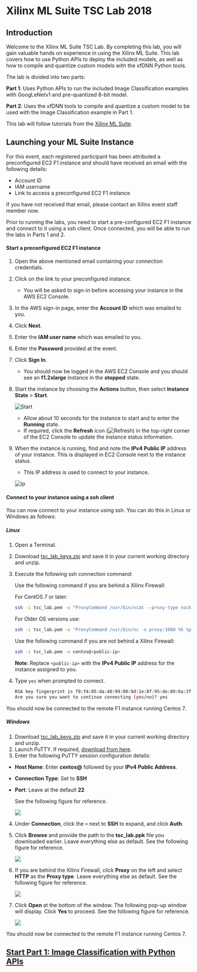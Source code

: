 # Xilinx  ML Suite TSC Lab 2018

## Introduction
Welcome to the Xilinx ML Suite TSC Lab. By completing this lab, you will gain valuable hands on experience in using the Xilinx ML Suite. This lab covers how to use Python APIs to deploy the included models, as well as how to compile and quantize custom models with the xfDNN Python tools.

The lab is divided into two parts:

**Part 1**: Uses Python APIs to run the included Image Classification examples with GoogLeNetv1 and pre-quantized 8-bit model.

**Part 2**: Uses the xfDNN tools to compile and quantize a custom model to be used with the Image Classification example in Part 1.

This lab will follow tutorials from the [Xilinx ML Suite][].

## Launching your ML Suite Instance

For this event, each registered participant has been attributed a preconfigured EC2 F1 instance and should have received an email with the following details:

- Account ID
- IAM username
- Link to access a preconfigured EC2 F1 instance

If you have not received that email, please contact an Xilinx event staff member now.

Prior to running the labs, you need to start a pre-configured EC2 F1 instance and connect to it using a ssh client. Once connected, you will be able to run the labs in Parts 1 and 2.

#### Start a preconfigured EC2 F1 instance

1. Open the above mentioned email containing your connection credentials.

2. Click on the link to your preconfigured instance.
    - You will be asked to sign-in before accessing your instance in the AWS EC2 Console.

3. In the AWS sign-in page, enter the **Account ID** which was emailed to you.

4. Click **Next**.

5. Enter the **IAM user name** which was emailed to you.

6. Enter the **Password** provided at the event.

7. Click **Sign In**.
    - You should now be logged in the AWS EC2 Console and you should see an **f1.2xlarge** instance in the **stopped** state.

8. Start the instance by choosing the **Actions** button, then select **Instance State** > **Start**.

    ![Start](imgs/start1.png?)

    - Allow about 10 seconds for the instance to start and to enter the **Running** state.
    - If required, click the **Refresh** icon (![Refresh](imgs/refresh2.png)) in the top-right corner of the EC2 Console to update the instance status information.

9. When the instance is running, find and note the **IPv4 Public IP** address of your instance. This is displayed in EC2 Console next to the instance status.
    - This IP address is used to connect to your instance.

    ![ip](imgs/ipv4.PNG)

#### Connect to your instance using a ssh client

You can now connect to your instance using ssh. You can do this in Linux or Windows as follows:

##### Linux
1. Open a Terminal.

2. Download [tsc_lab_keys.zip][] and save it in your current working directory and unzip.

3. Execute the following ssh connection command:

    Use the following command if you are behind a Xilinx Firewall:

    For CentOS 7 or later:

    ```sh
    ssh -i tsc_lab.pem -o "ProxyCommand /usr/bin/ncat --proxy-type socks4 --proxy proxy:1080 %h %p" centos@<public-ip>
    ```
    For Older OS versions use:
    ```sh
    ssh -i tsc_lab.pem -o "ProxyCommand /usr/bin/nc -x proxy:1080 %h %p" centos@<public-ipv4-address>
    ```
    Use the following command if you are *not* behind a Xilinx Firewall:
    ```sh
    ssh -i tsc_lab.pem -o centos@<public-ip>
    ```

    **Note**: Replace `<public-ip>` with the **IPv4 Public IP** address for the instance assigned to you.

4. Type `yes` when prompted to connect.
    ```sh
    RSA key fingerprint is f9:f4:05:da:40:99:00:9d:1e:8f:95:de:89:6a:3f:cd.
    Are you sure you want to continue connecting (yes/no)? yes
    ```
You should now be connected to the remote F1 instance running Centos 7.

##### Windows
1. Download [tsc_lab_keys.zip][] and save it in your current working directory and unzip.
2. Launch PuTTY. If required, [download from here][].
3. Enter the following PuTTY session configuration details:

* **Host Name**: Enter **centos@** followed by your **IPv4 Public Address**.

* **Connection Type**: Set to **SSH**

* **Port**: Leave at the default **22**

   See the following figure for reference.

    ![](imgs/putty_ip.PNG)

4. Under **Connection**, click the `+` next to **SSH** to expand, and click **Auth**.
5. Click **Browse** and provide the path to the **tsc_lab.ppk** file you downloaded earlier. Leave everything else as default. See the following figure for reference.

    ![](imgs/putty_auth.PNG)

6. If you are behind the Xilinx Firewall, click **Proxy** on the left and select **HTTP** as the **Proxy type**. Leave everything else as default. See the following figure for reference.

    ![](imgs/putty_proxy.PNG)

7. Click **Open** at the bottom of the window. The following pop-up window will display. Click **Yes** to proceed. See the following figure for reference.

    ![](imgs/putty_rsa.PNG)

You should now be connected to the remote F1 instance running Centos 7.



## [Start Part 1: Image Classification with Python APIs][]



[here]: tutorials/launching_instance.md
[compiler]: tutorials/compile.md
[quantizer]: tutorials/quantize.md
[Xilinx ML Suite]: https://github.com/Xilinx/ML-Suite
[Batch Classification example]: https://github.com/Xilinx/ML-Suite/blob/master/pythonexample.md
[Start Part 1: Image Classification with Python APIs]: tsc_part1.md
[tsc_lab_keys.zip]: keys/tsc_lab_keys.zip
[download from here]: https://www.chiark.greenend.org.uk/~sgtatham/putty/latest.html
